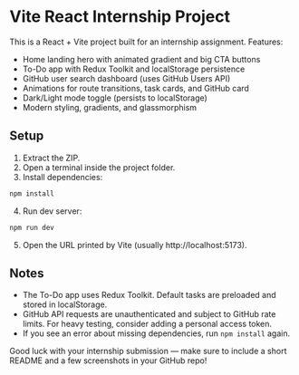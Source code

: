 # Vite React Internship Project

This is a React + Vite project built for an internship assignment.
Features:
- Home landing hero with animated gradient and big CTA buttons
- To-Do app with Redux Toolkit and localStorage persistence
- GitHub user search dashboard (uses GitHub Users API)
- Animations for route transitions, task cards, and GitHub card
- Dark/Light mode toggle (persists to localStorage)
- Modern styling, gradients, and glassmorphism

## Setup

1. Extract the ZIP.
2. Open a terminal inside the project folder.
3. Install dependencies:

```bash
npm install
```

4. Run dev server:

```bash
npm run dev
```

5. Open the URL printed by Vite (usually http://localhost:5173).

## Notes

- The To-Do app uses Redux Toolkit. Default tasks are preloaded and stored in localStorage.
- GitHub API requests are unauthenticated and subject to GitHub rate limits. For heavy testing, consider adding a personal access token.
- If you see an error about missing dependencies, run `npm install` again.

Good luck with your internship submission — make sure to include a short README and a few screenshots in your GitHub repo!
